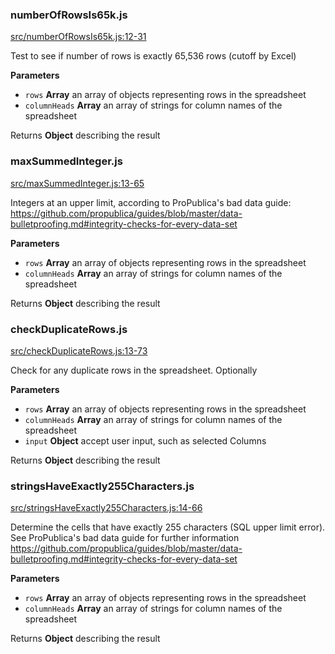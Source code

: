 ### numberOfRowsIs65k.js

[src/numberOfRowsIs65k.js:12-31](https://github.com/dataproofer/core-suite/blob/master/src/numberOfRowsIs65k.js#L12-L31 "Source code on GitHub")

Test to see if number of rows is exactly 65,536 rows (cutoff by Excel)

**Parameters**

-   `rows` **Array** an array of objects representing rows in the spreadsheet
-   `columnHeads` **Array** an array of strings for column names of the spreadsheet

Returns **Object** describing the result

### maxSummedInteger.js

[src/maxSummedInteger.js:13-65](https://github.com/dataproofer/core-suite/blob/master/src/maxSummedInteger.js#L13-L65 "Source code on GitHub")

Integers at an upper limit, according to ProPublica's bad data guide:
<https://github.com/propublica/guides/blob/master/data-bulletproofing.md#integrity-checks-for-every-data-set>

**Parameters**

-   `rows` **Array** an array of objects representing rows in the spreadsheet
-   `columnHeads` **Array** an array of strings for column names of the spreadsheet

Returns **Object** describing the result

### checkDuplicateRows.js

[src/checkDuplicateRows.js:13-73](https://github.com/dataproofer/core-suite/blob/master/src/checkDuplicateRows.js#L13-L73 "Source code on GitHub")

Check for any duplicate rows in the spreadsheet. Optionally

**Parameters**

-   `rows` **Array** an array of objects representing rows in the spreadsheet
-   `columnHeads` **Array** an array of strings for column names of the spreadsheet
-   `input` **Object** accept user input, such as selected Columns

Returns **Object** describing the result

### stringsHaveExactly255Characters.js

[src/stringsHaveExactly255Characters.js:14-66](https://github.com/dataproofer/core-suite/blob/master/src/stringsHaveExactly255Characters.js#L14-L66 "Source code on GitHub")

Determine the cells that have exactly 255 characters (SQL upper limit error). See ProPublica's bad data guide for further information
<https://github.com/propublica/guides/blob/master/data-bulletproofing.md#integrity-checks-for-every-data-set>

**Parameters**

-   `rows` **Array** an array of objects representing rows in the spreadsheet
-   `columnHeads` **Array** an array of strings for column names of the spreadsheet

Returns **Object** describing the result
